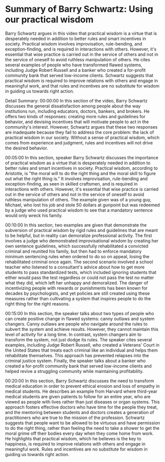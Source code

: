 # Summary of Barry Schwartz: Using our practical wisdom

Barry Schwartz argues in this video that practical wisdom is a virtue that is desperately needed in addition to better rules and smart incentives in society. Practical wisdom involves improvisation, rule-bending, and exception-finding, and is required in interactions with others. However, it's essential that wise practice is carried out in the service of others and not in the service of oneself to avoid ruthless manipulation of others. He cites several examples of people who have transformed flawed systems, including Judge Robert Russell and a banker who created a for-profit community bank that served low-income clients. Schwartz suggests that practical wisdom is required to improve relations with others and engage in meaningful work, and that rules and incentives are no substitute for wisdom in guiding us towards right action.

Detail Summary: 
00:00:00
In this section of the video, Barry Schwartz discusses the general dissatisfaction among people about the way institutions run, including educators, doctors, bankers, and brokers. He offers two kinds of responses: creating more rules and guidelines for behavior, and devising incentives that will motivate people to act in the community's interest. However, Schwartz argues that these two responses are inadequate because they fail to address the core problem: the lack of practical wisdom in our society. Without a sense of practical wisdom, which comes from experience and judgment, rules and incentives will not drive the desired behavior.

00:05:00
In this section, speaker Barry Schwartz discusses the importance of practical wisdom as a virtue that is desperately needed in addition to better rules and smart incentives in society. Practical wisdom, according to Aristotle, is "the moral will to do the right thing and the moral skill to figure out what the right thing is." It involves improvisation, rule-bending and exception-finding, as seen in skilled craftsmen, and is required in interactions with others. However, it's essential that wise practice is carried out in the service of others and not in the service of oneself to avoid ruthless manipulation of others. The example given was of a young guy, Michael, who lost his job and stole 50 dollars at gunpoint but was redeemed by a judge who used practical wisdom to see that a mandatory sentence would only wreck his family.

00:10:00
In this section, two examples are given that demonstrate the subversion of practical wisdom by rigid rules and guidelines that are meant to be helpful, but in reality can demoralize professional activity. The first involves a judge who demonstrated improvisational wisdom by creating her own sentence guidelines, which successfully rehabilitated a convicted criminal and reunited his family, but then had to enforce mandatory minimum sentencing rules when ordered to do so on appeal, losing the rehabilitated criminal once again. The second scenario involved a school teacher who listened to a consultant's advice about how to get more students to pass standardized tests, which included ignoring students that either would pass the test regardless or could not pass the test no matter what they did, which left her unhappy and demoralized. The danger of incentivizing people with rewards or punishments has been known for decades by psychologists, and yet policies are still created using these measures rather than cultivating a system that inspires people to do the right thing for the right reasons.

00:15:00
In this section, the speaker talks about two types of people who can create positive change in flawed systems: canny outlaws and system changers. Canny outlaws are people who navigate around the rules to subvert the system and achieve results. However, they cannot maintain this level of activity for a long time. In contrast, system changers aim to transform the system, not just dodge its rules.  The speaker cites several examples, including Judge Robert Russell, who created a Veterans' Court in the United States that treats each criminal like an individual and helps them rehabilitate themselves. This approach has prevented relapses into the criminal justice system. Finally, the speaker talks about a banker who created a for-profit community bank that served low-income clients and helped revive a struggling community while maintaining profitability.

00:20:00
In this section, Barry Schwartz discusses the need to transform medical education in order to prevent ethical erosion and loss of empathy in medical students. He describes an example from Harvard where third-year medical students are given patients to follow for an entire year, who are viewed as people with lives rather than just diseases or organ systems. This approach fosters effective doctors who have time for the people they treat, and the mentoring between students and doctors creates a generation of practitioners who are true to the mission of the profession. Schwartz suggests that people want to be allowed to be virtuous and have permission to do the right thing, rather than feeling the need to take a shower to get the moral grime off their bodies every day when they come home from work. He highlights that practical wisdom, which he believes is the key to happiness, is required to improve relations with others and engage in meaningful work. Rules and incentives are no substitute for wisdom in guiding us towards right action.

